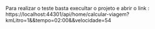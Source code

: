 Para realizar o teste basta execultar o projeto e abrir o link :
https://localhost:44301/api/home/calcular-viagem?kmLitro=1&&tempo=02:00&&velocidade=54
